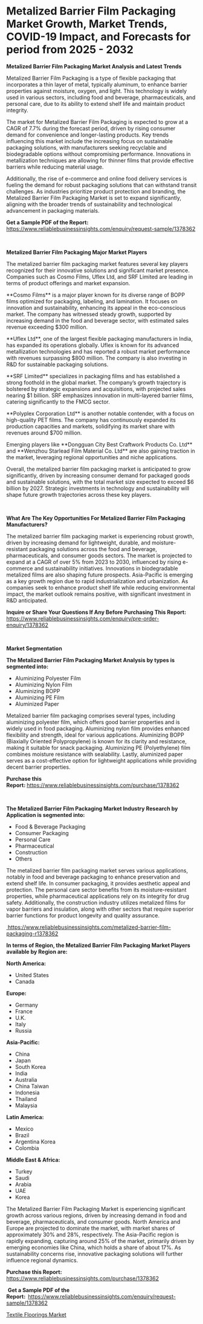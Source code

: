 <p><h1>Metalized Barrier Film Packaging Market Growth, Market Trends, COVID-19 Impact, and Forecasts for period from 2025 - 2032</h1></p><p><strong>Metalized Barrier Film Packaging Market Analysis and Latest Trends</strong></p>
<p><p>Metalized Barrier Film Packaging is a type of flexible packaging that incorporates a thin layer of metal, typically aluminum, to enhance barrier properties against moisture, oxygen, and light. This technology is widely used in various sectors, including food and beverage, pharmaceuticals, and personal care, due to its ability to extend shelf life and maintain product integrity.</p><p>The market for Metalized Barrier Film Packaging is expected to grow at a CAGR of 7.7% during the forecast period, driven by rising consumer demand for convenience and longer-lasting products. Key trends influencing this market include the increasing focus on sustainable packaging solutions, with manufacturers seeking recyclable and biodegradable options without compromising performance. Innovations in metallization techniques are allowing for thinner films that provide effective barriers while reducing material usage. </p><p>Additionally, the rise of e-commerce and online food delivery services is fueling the demand for robust packaging solutions that can withstand transit challenges. As industries prioritize product protection and branding, the Metalized Barrier Film Packaging Market is set to expand significantly, aligning with the broader trends of sustainability and technological advancement in packaging materials.</p></p>
<p><strong>Get a Sample PDF of the Report:&nbsp;</strong> <a href="https://www.reliablebusinessinsights.com/enquiry/request-sample/1378362?utm_campaign=2032&utm_medium=2&utm_source=Github&utm_content=ia&utm_term=01022025&utm_id=metalized-barrier-film-packaging">https://www.reliablebusinessinsights.com/enquiry/request-sample/1378362</a></p>
<p>&nbsp;</p>
<p><strong>Metalized Barrier Film Packaging Major Market Players</strong></p>
<p><p>The metalized barrier film packaging market features several key players recognized for their innovative solutions and significant market presence. Companies such as Cosmo Films, Uflex Ltd, and SRF Limited are leading in terms of product offerings and market expansion.</p><p>**Cosmo Films** is a major player known for its diverse range of BOPP films optimized for packaging, labeling, and lamination. It focuses on innovation and sustainability, enhancing its appeal in the eco-conscious market. The company has witnessed steady growth, supported by increasing demand in the food and beverage sector, with estimated sales revenue exceeding $300 million.</p><p>**Uflex Ltd**, one of the largest flexible packaging manufacturers in India, has expanded its operations globally. Uflex is known for its advanced metallization technologies and has reported a robust market performance with revenues surpassing $800 million. The company is also investing in R&D for sustainable packaging solutions.</p><p>**SRF Limited** specializes in packaging films and has established a strong foothold in the global market. The company’s growth trajectory is bolstered by strategic expansions and acquisitions, with projected sales nearing $1 billion. SRF emphasizes innovation in multi-layered barrier films, catering significantly to the FMCG sector.</p><p>**Polyplex Corporation Ltd** is another notable contender, with a focus on high-quality PET films. The company has continuously expanded its production capacities and markets, solidifying its market share with revenues around $700 million.</p><p>Emerging players like **Dongguan City Best Craftwork Products Co. Ltd** and **Wenzhou Starlead Film Material Co. Ltd** are also gaining traction in the market, leveraging regional opportunities and niche applications.</p><p>Overall, the metalized barrier film packaging market is anticipated to grow significantly, driven by increasing consumer demand for packaged goods and sustainable solutions, with the total market size expected to exceed $6 billion by 2027. Strategic investments in technology and sustainability will shape future growth trajectories across these key players.</p></p>
<p>&nbsp;</p>
<p><strong>What Are The Key Opportunities For Metalized Barrier Film Packaging Manufacturers?</strong></p>
<p><p>The metalized barrier film packaging market is experiencing robust growth, driven by increasing demand for lightweight, durable, and moisture-resistant packaging solutions across the food and beverage, pharmaceuticals, and consumer goods sectors. The market is projected to expand at a CAGR of over 5% from 2023 to 2030, influenced by rising e-commerce and sustainability initiatives. Innovations in biodegradable metalized films are also shaping future prospects. Asia-Pacific is emerging as a key growth region due to rapid industrialization and urbanization. As companies seek to enhance product shelf life while reducing environmental impact, the market outlook remains positive, with significant investment in R&D anticipated.</p></p>
<p><strong>Inquire or Share Your Questions If Any Before Purchasing This Report:</strong> <a href="https://www.reliablebusinessinsights.com/enquiry/pre-order-enquiry/1378362?utm_campaign=2032&utm_medium=2&utm_source=Github&utm_content=ia&utm_term=01022025&utm_id=metalized-barrier-film-packaging">https://www.reliablebusinessinsights.com/enquiry/pre-order-enquiry/1378362</a></p>
<p>&nbsp;</p>
<p><strong>Market Segmentation</strong></p>
<p><strong>The Metalized Barrier Film Packaging Market Analysis by types is segmented into:</strong></p>
<p><ul><li>Aluminizing Polyester Film</li><li>Aluminizing Nylon Film</li><li>Aluminizing BOPP</li><li>Aluminizing PE Film</li><li>Aluminized Paper</li></ul></p>
<p><p>Metalized barrier film packaging comprises several types, including aluminizing polyester film, which offers good barrier properties and is widely used in food packaging. Aluminizing nylon film provides enhanced flexibility and strength, ideal for various applications. Aluminizing BOPP (Biaxially Oriented Polypropylene) is known for its clarity and resistance, making it suitable for snack packaging. Aluminizing PE (Polyethylene) film combines moisture resistance with sealability. Lastly, aluminized paper serves as a cost-effective option for lightweight applications while providing decent barrier properties.</p></p>
<p><strong>Purchase this Report:&nbsp;</strong><a href="https://www.reliablebusinessinsights.com/purchase/1378362?utm_campaign=2032&utm_medium=2&utm_source=Github&utm_content=ia&utm_term=01022025&utm_id=metalized-barrier-film-packaging">https://www.reliablebusinessinsights.com/purchase/1378362</a></p>
<p>&nbsp;</p>
<p><strong>The Metalized Barrier Film Packaging Market Industry Research by Application is segmented into:</strong></p>
<p><ul><li>Food & Beverage Packaging</li><li>Consumer Packaging</li><li>Personal Care</li><li>Pharmaceutical</li><li>Construction</li><li>Others</li></ul></p>
<p><p>The metalized barrier film packaging market serves various applications, notably in food and beverage packaging to enhance preservation and extend shelf life. In consumer packaging, it provides aesthetic appeal and protection. The personal care sector benefits from its moisture-resistant properties, while pharmaceutical applications rely on its integrity for drug safety. Additionally, the construction industry utilizes metalized films for vapor barriers and insulation, along with other sectors that require superior barrier functions for product longevity and quality assurance.</p></p>
<p><a href="https://www.reliablebusinessinsights.com/metalized-barrier-film-packaging-r1378362?utm_campaign=2032&utm_medium=2&utm_source=Github&utm_content=ia&utm_term=01022025&utm_id=metalized-barrier-film-packaging">&nbsp;https://www.reliablebusinessinsights.com/metalized-barrier-film-packaging-r1378362</a></p>
<p><strong>In terms of Region, the Metalized Barrier Film Packaging Market Players available by Region are:</strong></p>
<p>
    <p> <strong> North America: </strong>
        <ul>
            <li>United States</li>
            <li>Canada</li>
        </ul>
        </p> 
    <p> <strong> Europe: </strong>
        <ul>
            <li>Germany</li>
            <li>France</li>
            <li>U.K.</li>
            <li>Italy</li>
            <li>Russia</li>
        </ul>
        </p> 
    <p> <strong> Asia-Pacific: </strong>
        <ul>
            <li>China</li>
            <li>Japan</li>
            <li>South Korea</li>
            <li>India</li>
            <li>Australia</li>
            <li>China Taiwan</li>
            <li>Indonesia</li>
            <li>Thailand</li>
            <li>Malaysia</li>
        </ul>
        </p> 
    <p> <strong> Latin America: </strong>
        <ul>
            <li>Mexico</li>
            <li>Brazil</li>
            <li>Argentina Korea</li>
            <li>Colombia</li>
        </ul>
        </p> 
    <p> <strong> Middle East & Africa: </strong>
        <ul>
            <li>Turkey</li>
            <li>Saudi</li>
            <li>Arabia</li>
            <li>UAE</li>
            <li>Korea</li>
        </ul>
    </p>
    </p>
<p><p>The Metalized Barrier Film Packaging Market is experiencing significant growth across various regions, driven by increasing demand in food and beverage, pharmaceuticals, and consumer goods. North America and Europe are projected to dominate the market, with market shares of approximately 30% and 28%, respectively. The Asia-Pacific region is rapidly expanding, capturing around 25% of the market, primarily driven by emerging economies like China, which holds a share of about 17%. As sustainability concerns rise, innovative packaging solutions will further influence regional dynamics.</p></p>
<p><strong>Purchase this Report: </strong><a href="https://www.reliablebusinessinsights.com/purchase/1378362?utm_campaign=2032&utm_medium=2&utm_source=Github&utm_content=ia&utm_term=01022025&utm_id=metalized-barrier-film-packaging">https://www.reliablebusinessinsights.com/purchase/1378362</a></p>
<p>&nbsp;<strong>Get a Sample PDF of the Report:&nbsp;&nbsp;</strong><a href="https://www.reliablebusinessinsights.com/enquiry/request-sample/1378362?utm_campaign=2032&utm_medium=2&utm_source=Github&utm_content=ia&utm_term=01022025&utm_id=metalized-barrier-film-packaging">https://www.reliablebusinessinsights.com/enquiry/request-sample/1378362</a></p>
<p><strong></strong></p>
<p><p><a href="https://github.com/SanjidaMahmud54/Market-Research-Report-List-1/blob/main/textile-floorings-market.md?utm_campaign=2032&utm_medium=2&utm_source=Github&utm_content=ia&utm_term=01022025&utm_id=metalized-barrier-film-packaging">Textile Floorings Market</a></p></p>